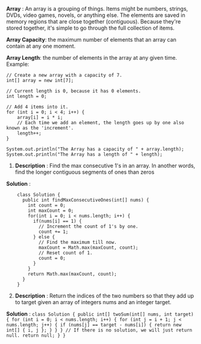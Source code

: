 **Array** : An array is a grouping of things. Items might be numbers, strings, DVDs, video games, novels, or anything else. The elements are saved in memory regions that are close together (contiguous). Because they're stored together, it's simple to go through the full collection of items.

**Array Capacity**: the maximum number of elements that an array can contain at any one moment.

**Array Length**: the number of elements in the array at any given time. Example:

```
// Create a new array with a capacity of 7.
int[] array = new int[7];

// Current length is 0, because it has 0 elements.
int length = 0;

// Add 4 items into it.
for (int i = 0; i < 4; i++) {
    array[i] = i * i;
    // Each time we add an element, the length goes up by one also known as the 'increment'.
    length++;
}

System.out.println("The Array has a capacity of " + array.length);
System.out.println("The Array has a length of " + length);
```

1. **Description** : Find the max consecutive 1's in an array. In another words, find the longer contiguous segments of ones than zeros

  **Solution** :
```
    class Solution {
      public int findMaxConsecutiveOnes(int[] nums) {
        int count = 0;
        int maxCount = 0;
        for(int i = 0; i < nums.length; i++) {
          if(nums[i] == 1) {
            // Increment the count of 1's by one.
            count += 1;
          } else {
            // Find the maximum till now.
            maxCount = Math.max(maxCount, count);
            // Reset count of 1.
            count = 0;
          }
        }
        return Math.max(maxCount, count);
      }
    }
```

2. **Description** : Return the indices of the two numbers so that they add up to target given an array of integers nums and an integer target.

  **Solution** :
    ```
    class Solution {
        public int[] twoSum(int[] nums, int target) {
            for (int i = 0; i < nums.length; i++) {
                for (int j = i + 1; j < nums.length; j++) {
                    if (nums[j] == target - nums[i]) {
                        return new int[] { i, j };
                    }
                }
            }
            // If there is no solution, we will just return null.
            return null;
        }
    }
    ```